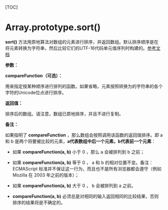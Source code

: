 [TOC]

# Array.prototype.sort()

**sort()** 方法用原地算法对数组的元素进行排序，并返回数组。默认排序顺序是在将元素转换为字符串，然后比较它们的UTF-16代码单元值序列时构建的。[参考文档](https://developer.mozilla.org/zh-CN/docs/Web/JavaScript/Reference/Global_Objects/Array/sort)

**参数：**

**compareFunction（可选）：**

用来指定按某种顺序进行排列的函数。如果省略，元素按照转换为的字符串的各个字符的Unicode位点进行排序。

**返回值：**

排序后的数组。请注意，数组已原地排序，并且不进行复制。

**备注：**

如果指明了 **compareFunction** ，那么数组会按照调用该函数的返回值排序。即 a 和 b 是两个将要被比较的元素，**a代表数组中后一个元素，b代表前一个元素**：

- 如果 **compareFunction(a, b)** 小于 0 ，那么 a 会被排列到 b 之前；

- 如果 **compareFunction(a, b)** 等于 0 ， a 和 b 的相对位置不变。备注： ECMAScript 标准并不保证这一行为，而且也不是所有浏览器都会遵守（例如 Mozilla 在 2003 年之前的版本）；

- 如果 **compareFunction(a, b)** 大于 0 ， b 会被排列到 a 之前。
- **compareFunction(a, b)** 必须总是对相同的输入返回相同的比较结果，否则排序的结果将是不确定的。

